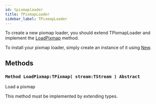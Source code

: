 ```yaml
---
id: tpixmaploader
title: TPixmapLoader
sidebar_label: TPixmapLoader
---
```




To create a new pixmap loader, you should extend TPixmapLoader and implement the [LoadPixmap](../../../brl/brl.pixmap/#method-loadpixmap-tpixmap-stream-tstream-abstract) method.

To install your pixmap loader, simply create an instance of it using [New](../../../brl/brl.blitz/#new)</font>.


## Methods

### `Method LoadPixmap:TPixmap( stream:TStream ) Abstract`

Load a pixmap

This method must be implemented by extending types.



